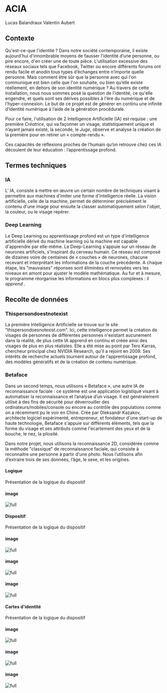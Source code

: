#  ACIA

Lucas Balandraux
Valentin Aubert

## Contexte

Qu'est-ce-que l'identité ? 
Dans notre société contemporaine, il existe aujourd'hui d'innombrable moyens de fausser l'identité d’une personne, 
ou pire encore, d'en créer une de toute pièce.
L'utilisation excessive des réseaux sociaux tels que Facebook, Twitter ou encore différents forums 
ont rendu facile et anodin tous types d’échanges entre n’importe quelle personne. 
Mais comment être sûr que la personne avec qui l'on communique est bien celle que l'on souhaite, 
ou bien qu’elle existe réellement, en dehors de son identité numérique ?
Au travers de cette installation, nous nous sommes posé la question de l'identité, ce qu'elle engendre, 
et quels sont ses dérives possibles à l'ère du numérique et de l'hyper-connexion.
Le but de ce projet est de générer en continu une infinité d’identité numérique à l’aide de la génération procédurale. 

Pour ce faire, l'utilisation de 2 Intelligence Artificielle (IA) est requise : une première *Créatrice*, qui va façonner un visage, 
statistiquement unique et n’ayant jamais existé, la seconde, le *Juge*, observe et analyse la création de la première pour en retirer un « compte-rendu ».

Ces capacités de réflexions proches de l’humain qu’on retrouve chez ces IA découlent de leur éducation : l’apprentissage profond.

## Termes techniques

### IA

L' IA, consiste à mettre en œuvre un certain nombre de techniques visant à permettre aux machines d'imiter une forme d'intelligence réelle. 
La vision artificielle, celle de la machine, permet de déterminer précisément le contenu d'une image pour ensuite la classer automatiquement selon l'objet, la couleur, ou le visage repérer.

### Deep Learning

Le Deep Learning ou apprentissage profond est un type d'intelligence artificielle dérivé du machine learning où la machine est capable d'apprendre par elle-même. 
Le Deep-Learning s'appuie sur un réseau de neurones artificiels, s'inspirant du cerveau humain. 
Ce réseau est composé de dizaines voire de centaines de « couches » de neurones, chacune recevant et interprétant les informations de la couche précédente. 
A chaque étape, les "mauvaises" réponses sont éliminées et renvoyées vers les niveaux en amont pour ajuster le modèle mathématique. Au fur et à mesure, le programme réorganise les informations en blocs plus complexes : il *apprend*
.

## Recolte de données


### Thispersondoestnotexist


La première Intelligence Artificielle se trouve sur le site "thispersondoesnotexist.com".
Ici, cette intelligence permet la création de visages de personnes de différentes personnes n'existant aucunement dans la réalité, de plus cette IA apprend en continu et créée ainsi des visages de plus en plus réalistes. 
Elle a été mise au point par Tero Karras, chercheur principal chez NVIDIA Research, qu'il a rejoint en 2009. 
Ses intérêts de recherche actuels tournent autour de l'apprentissage profond, des modèles génératifs et de la création de contenu numérique. 

### Betaface
 Dans un second temps, nous utilisons « Betaface », une autre IA de reconnaissance faciale : ce système est une application logistique visant à automatiser la reconnaissance et l’analyse d’un visage. 
 Il est généralement utilisé à des fins de sécurité pour déverrouiller des ordinateurs/mobiles/console ou encore au contrôle des populations comme on a récemment pu le voir en Chine. 
 Crée par Oleksandr Kazakov, architecte logiciel expérimenté, entrepreneur, et fondateur d'une start-up de haute technologie, Betaface s'appuie sur différents éléments, tels que la forme du visage et ses attributs comme l'écartement des yeux et de la bouche, le nez, la pilosité. 
 
 Dans notre projet, nous utilisons la reconnaissance 2D, considérée comme la méthode "classique" de reconnaissance faciale, qui consiste à reconnaitre une personne à partir d'une photo. 
 Nous l’utilisons afin d’extraire trois de ses données, l’âge, le sexe, et les origines.

#### Logique 

Présentation de la logique du dispositif

#### image

![full](http://localhost:3000/images/ACIA/flowchart-full.jpeg)

#### Dispositif

Présentation de la logique du dispositif

#### image
![full](http://localhost:3000/images/ACIA/fknm-full.jpg)


#### image
![full](http://localhost:3000/images/ACIA/1028-full.jpg)

#### image
![full](http://localhost:3000/images/ACIA/jkze-full.jpg)

#### Cartes d'identité

Présentation de la logique du dispositif

#### image

![full](http://localhost:3000/images/ACIA/7-page-001-1-full.jpg)

#### image

![full](http://localhost:3000/images/ACIA/8-page-001-full.jpg)

#### image

![full](http://localhost:3000/images/ACIA/9-page-001-full.jpg)


